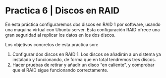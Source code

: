 # Practica 6 | Discos en RAID
En esta práctica configuraremos dos discos en RAID 1 por software, usando una
maquina virtual con Ubuntu server. Esta configuración RAID ofrece una gran
seguridad al replicar los datos en los dos discos.

Los objetivos concretos de esta práctica son:
1. Configurar dos discos en RAID 1. Los discos se añadirán a un sistema ya
instalado y funcionando, de forma que en total tendremos tres discos.
2. Hacer pruebas de retirar y añadir un disco “en caliente”, y comprobar que el
RAID sigue funcionando correctamente.
